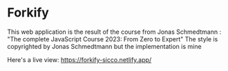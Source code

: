 # Forkify

This web application is the result of the course from Jonas Schmedtmann : "The complete JavaScript Course 2023: From Zero to Expert"
The style is copyrighted by Jonas Schmedtmann but the implementation is mine

Here's a live view: https://forkify-sicco.netlify.app/
